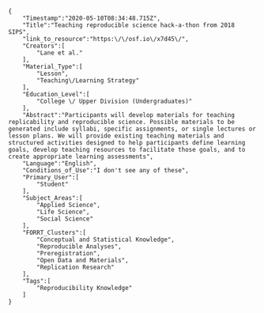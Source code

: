 
    {
        "Timestamp":"2020-05-10T08:34:48.715Z",
        "Title":"Teaching reproducible science hack-a-thon from 2018 SIPS",
        "link_to_resource":"https:\/\/osf.io\/x7d45\/",
        "Creators":[
            "Lane et al."
        ],
        "Material_Type":[
            "Lesson",
            "Teaching\/Learning Strategy"
        ],
        "Education_Level":[
            "College \/ Upper Division (Undergraduates)"
        ],
        "Abstract":"Participants will develop materials for teaching replicability and reproducible science. Possible materials to be generated include syllabi, specific assignments, or single lectures or lesson plans. We will provide existing teaching materials and structured activities designed to help participants define learning goals, develop teaching resources to facilitate those goals, and to create appropriate learning assessments",
        "Language":"English",
        "Conditions_of_Use":"I don't see any of these",
        "Primary_User":[
            "Student"
        ],
        "Subject_Areas":[
            "Applied Science",
            "Life Science",
            "Social Science"
        ],
        "FORRT_Clusters":[
            "Conceptual and Statistical Knowledge",
            "Reproducible Analyses",
            "Preregistration",
            "Open Data and Materials",
            "Replication Research"
        ],
        "Tags":[
            "Reproducibility Knowledge"
        ]
    }

